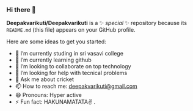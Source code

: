 ### Hi there 👋


**Deepakvarikuti/Deepakvarikuti** is a ✨ _special_ ✨ repository because its `README.md` (this file) appears on your GitHub profile.

Here are some ideas to get you started:

- 🔭 I’m currently studing in sri vasavi college
- 🌱 I’m currently learning github
- 👯 I’m looking to collaborate on top technology
- 🤔 I’m looking for help with tecnical problems
- 💬 Ask me about cricket
- 📫 How to reach me: deepakvarikuti@gmail.com
- 😄 Pronouns: Hyper active 
- ⚡ Fun fact: HAKUNAMATATA✌
.

